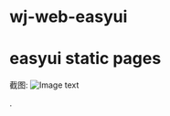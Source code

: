 wj-web-easyui
=============



# easyui static pages

截图:
![Image text](http://raw.github.com/longyzkd/wj-web-easyui/raw/master/readme/1.png)




.
